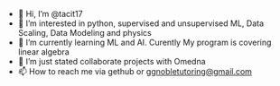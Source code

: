 - 👋 Hi, I’m @tacit17
- 👀 I’m interested in python, supervised and unsupervised ML, Data Scaling, Data Modeling and physics
- 🌱 I’m currently learning ML and AI.  Curently My program is covering linear algebra
- 💞️ I’m just stated collaborate projects with Omedna 
- 📫 How to reach me via gethub or ggnobletutoring@gmail.com

<!---
tacit17/tacit17 is a ✨ special ✨ repository because its `README.md` (this file) appears on your GitHub profile.
You can click the Preview link to take a look at your changes.
--->
